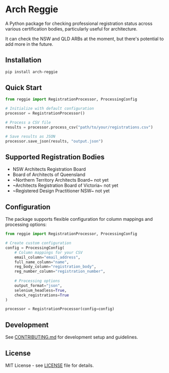 # Arch Reggie

A Python package for checking professional registration status across various certification bodies, particularly useful for architecture.

It can check the NSW and QLD ARBs at the moment, but there's potential to add more in the future.

## Installation

```bash
pip install arch-reggie
```

## Quick Start

```python
from reggie import RegistrationProcessor, ProcessingConfig

# Initialize with default configuration
processor = RegistrationProcessor()

# Process a CSV file
results = processor.process_csv("path/to/your/registrations.csv")

# Save results as JSON
processor.save_json(results, "output.json")
```

## Supported Registration Bodies

- NSW Architects Registration Board
- Board of Architects of Queensland
- ~Northern Territory Architects Board~ not yet
- ~Architects Registration Board of Victoria~ not yet
- ~Registered Design Practitioner NSW~ not yet

## Configuration

The package supports flexible configuration for column mappings and processing options:

```python
from reggie import RegistrationProcessor, ProcessingConfig

# Create custom configuration
config = ProcessingConfig(
    # Column mappings for your CSV
    email_column="email_address",
    full_name_column="name", 
    reg_body_column="registration_body",
    reg_number_column="registration_number",
    
    # Processing options
    output_format="json",
    selenium_headless=True,
    check_registrations=True
)

processor = RegistrationProcessor(config=config)
```

## Development

See [CONTRIBUTING.md](CONTRIBUTING.md) for development setup and guidelines.

## License

MIT License - see [LICENSE](LICENSE) file for details.
